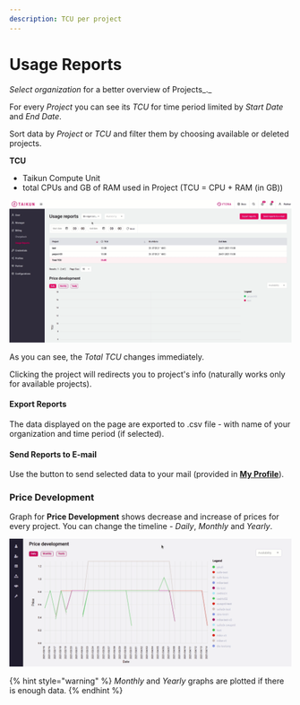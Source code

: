 ```yaml
---
description: TCU per project
---
```


# Usage Reports

_Select organization_ for a better overview of Projects_._

For every _Project_  you can see its _TCU_ for time period limited by _Start Date_ and _End Date_.

Sort data by _Project_ or _TCU_ and filter them by choosing available or deleted projects.



**TCU**

* Taikun Compute Unit
* &#x20;total CPUs and GB of RAM used in Project (TCU = CPU + RAM (in GB))

![Fig. 1: Usage Reports](<../.gitbook/assets/usage reports (1).gif>)

As you can see, the _Total TCU_ changes immediately.

Clicking the project will redirects you to project's info (naturally works only for available projects).



#### Export Reports

The data displayed on the page are exported to .csv file - with name of your organization and time period (if selected).

####

#### Send Reports to E-mail

Use the button to send selected data to your mail (provided in [**My Profile**](https://itera.gitbook.io/taikun/user-guide-1/partner/my-profile)).



### Price Development

Graph for **Price Development** shows decrease and increase of prices for every project. You can change the timeline - _Daily_, _Monthly_ and _Yearly_.

![Fig. 2: Price Development](<../.gitbook/assets/price development (3).gif>)

{% hint style="warning" %}
_Monthly_ and _Yearly_ graphs are plotted if there is enough data.
{% endhint %}
